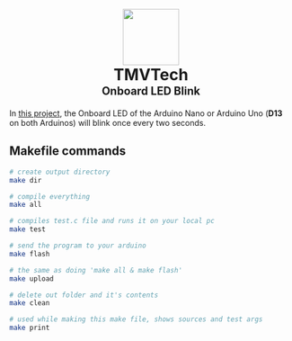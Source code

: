 <h1 align="center">
  <br>
  <a href="https://www.tmvtech.com/">
    <img width=100px height=100px src="https://www.tmvtech.com/wp-content/uploads/2024/05/net.svg">
  </a>
  <br>
    <b>TMVTech</b>
  <br>
  <sub><sup><b>Onboard LED Blink</b></sup></sub>
  <br>
</h1>

In [this project](https://www.tmvtech.com/ubuntu-tutorial-baremetal-arduino/), the Onboard LED of the Arduino Nano or Arduino Uno (**D13** on both Arduinos) will blink once every two seconds.

## Makefile commands

```sh
# create output directory
make dir

# compile everything
make all

# compiles test.c file and runs it on your local pc
make test

# send the program to your arduino
make flash

# the same as doing 'make all & make flash'
make upload

# delete out folder and it's contents
make clean

# used while making this make file, shows sources and test args
make print
```
